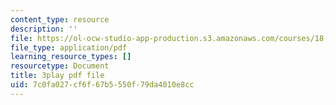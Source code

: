 ```yaml
---
content_type: resource
description: ''
file: https://ol-ocw-studio-app-production.s3.amazonaws.com/courses/18-01sc-single-variable-calculus-fall-2010/7c0fa027cf6f67b5550f79da4010e8cc_9v25gg2qJYE.pdf
file_type: application/pdf
learning_resource_types: []
resourcetype: Document
title: 3play pdf file
uid: 7c0fa027-cf6f-67b5-550f-79da4010e8cc
---
```

